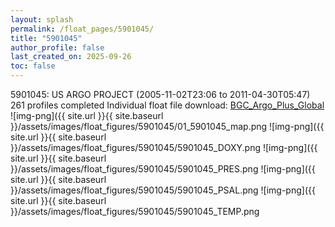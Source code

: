 ```yaml
---
layout: splash
permalink: /float_pages/5901045/
title: "5901045"
author_profile: false
last_created_on: 2025-09-26
toc: false
---
```

 
5901045: US ARGO PROJECT (2005-11-02T23:06 to 2011-04-30T05:47)
261 profiles completed
Individual float file download: [BGC_Argo_Plus_Global](https://ftp.soest.hawaii.edu/bgc_argo_plus/Individual_Floats/outliers_removed/5901045_Sprof_processed.nc)
![img-png]({{ site.url }}{{ site.baseurl }}/assets/images/float_figures/5901045/01_5901045_map.png
![img-png]({{ site.url }}{{ site.baseurl }}/assets/images/float_figures/5901045/5901045_DOXY.png
![img-png]({{ site.url }}{{ site.baseurl }}/assets/images/float_figures/5901045/5901045_PRES.png
![img-png]({{ site.url }}{{ site.baseurl }}/assets/images/float_figures/5901045/5901045_PSAL.png
![img-png]({{ site.url }}{{ site.baseurl }}/assets/images/float_figures/5901045/5901045_TEMP.png
